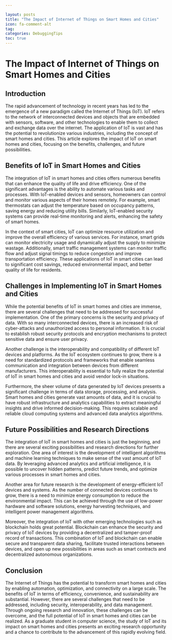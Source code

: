 ```yaml
---

layout: posts
title: "The Impact of Internet of Things on Smart Homes and Cities"
icon: fa-comment-alt
tag:      
categories: DebuggingTips
toc: true
---
```




# The Impact of Internet of Things on Smart Homes and Cities

## Introduction

The rapid advancement of technology in recent years has led to the emergence of a new paradigm called the Internet of Things (IoT). IoT refers to the network of interconnected devices and objects that are embedded with sensors, software, and other technologies to enable them to collect and exchange data over the internet. The application of IoT is vast and has the potential to revolutionize various industries, including the concept of smart homes and cities. This article explores the impact of IoT on smart homes and cities, focusing on the benefits, challenges, and future possibilities.

## Benefits of IoT in Smart Homes and Cities

The integration of IoT in smart homes and cities offers numerous benefits that can enhance the quality of life and drive efficiency. One of the significant advantages is the ability to automate various tasks and processes. With IoT-enabled devices and sensors, homeowners can control and monitor various aspects of their homes remotely. For example, smart thermostats can adjust the temperature based on occupancy patterns, saving energy and reducing utility bills. Similarly, IoT-enabled security systems can provide real-time monitoring and alerts, enhancing the safety of smart homes.

In the context of smart cities, IoT can optimize resource utilization and improve the overall efficiency of various services. For instance, smart grids can monitor electricity usage and dynamically adjust the supply to minimize wastage. Additionally, smart traffic management systems can monitor traffic flow and adjust signal timings to reduce congestion and improve transportation efficiency. These applications of IoT in smart cities can lead to significant cost savings, reduced environmental impact, and better quality of life for residents.

## Challenges in Implementing IoT in Smart Homes and Cities

While the potential benefits of IoT in smart homes and cities are immense, there are several challenges that need to be addressed for successful implementation. One of the primary concerns is the security and privacy of data. With so many interconnected devices, there is an increased risk of cyber-attacks and unauthorized access to personal information. It is crucial to establish robust security protocols and encryption mechanisms to protect sensitive data and ensure user privacy.

Another challenge is the interoperability and compatibility of different IoT devices and platforms. As the IoT ecosystem continues to grow, there is a need for standardized protocols and frameworks that enable seamless communication and integration between devices from different manufacturers. This interoperability is essential to fully realize the potential of IoT in smart homes and cities and avoid vendor lock-in situations.

Furthermore, the sheer volume of data generated by IoT devices presents a significant challenge in terms of data storage, processing, and analysis. Smart homes and cities generate vast amounts of data, and it is crucial to have robust infrastructure and analytics capabilities to extract meaningful insights and drive informed decision-making. This requires scalable and reliable cloud computing systems and advanced data analytics algorithms.

## Future Possibilities and Research Directions

The integration of IoT in smart homes and cities is just the beginning, and there are several exciting possibilities and research directions for further exploration. One area of interest is the development of intelligent algorithms and machine learning techniques to make sense of the vast amount of IoT data. By leveraging advanced analytics and artificial intelligence, it is possible to uncover hidden patterns, predict future trends, and optimize various processes in smart homes and cities.

Another area for future research is the development of energy-efficient IoT devices and systems. As the number of connected devices continues to grow, there is a need to minimize energy consumption to reduce the environmental impact. This can be achieved through the use of low-power hardware and software solutions, energy harvesting techniques, and intelligent power management algorithms.

Moreover, the integration of IoT with other emerging technologies such as blockchain holds great potential. Blockchain can enhance the security and privacy of IoT devices by providing a decentralized and tamper-proof record of transactions. This combination of IoT and blockchain can enable secure and transparent data sharing, facilitate trusted interactions between devices, and open up new possibilities in areas such as smart contracts and decentralized autonomous organizations.

## Conclusion

The Internet of Things has the potential to transform smart homes and cities by enabling automation, optimization, and connectivity on a large scale. The benefits of IoT in terms of efficiency, convenience, and sustainability are substantial. However, there are several challenges that need to be addressed, including security, interoperability, and data management. Through ongoing research and innovation, these challenges can be overcome, and the full potential of IoT in smart homes and cities can be realized. As a graduate student in computer science, the study of IoT and its impact on smart homes and cities presents an exciting research opportunity and a chance to contribute to the advancement of this rapidly evolving field.